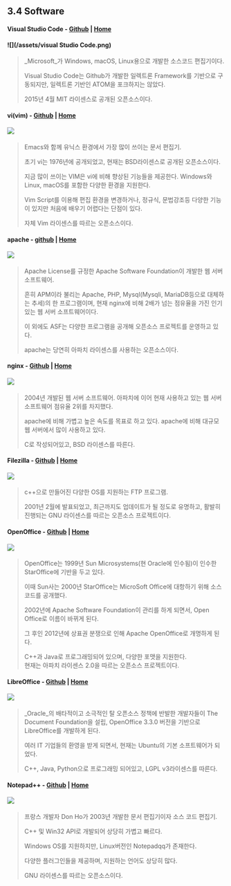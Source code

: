 ## 3.4 Software

#### **Visual Studio Code** - [Github](https://github.com/Microsoft/vscode) \| [Home](https://code.visualstudio.com/)

#### ![](/assets/visual Studio Code.png)

> _Microsoft_가 Windows, macOS, Linux용으로 개발한 소스코드 편집기이다.
>
> Visual Studio Code는 Github가 개발한 일렉트론 Framework를 기반으로 구동되지만, 일렉트론 기반인 ATOM을 포크하지는 않았다.
>
> 2015년 4월 MIT 라이센스로 공개된 오픈소스이다.

#### **vi\(vim\)** - [Github](https://github.com/vim) \| [Home](https://www.vim.org/)

#### ![](/assets/Vim.png)

> Emacs와 함께 유닉스 환경에서 가장 많이 쓰이는 문서 편집기.
>
> 초기 vi는 1976년에 공개되었고, 현재는 BSD라이센스로 공개된 오픈소스이다.
>
> 지금 많이 쓰이는 VIM은 vi에 비해 향상된 기능들을 제공한다. Windows와 Linux, macOS를 포함한 다양한 환경을 지원한다.
>
> Vim Script를 이용해 편집 환경을 변경하거나, 정규식, 문법강조등 다양한 기능이 있지만 처음에 배우기 어렵다는 단점이 있다.
>
> 자체 Vim 라이센스를 따르는 오픈소스이다.

#### **apache** - [github](https://github.com/apache) \| [Home](https://www.apache.org/)

#### ![](/assets/Apache.jpeg)

> Apache License를 규정한 Apache Software Foundation이 개발한 웹 서버 소프트웨어.
>
> 흔히 APM이라 불리는 Apache, PHP, Mysql\(Mysqli, MariaDB등으로 대체하는 추세\)의 한 프로그램이며, 현재 nginx에 비해 2배가 넘는 점유율을 가진 인기있는 웹 서버 소프트웨어이다.
>
> 이 외에도 ASF는 다양한 프로그램을 공개해 오픈소스 프로젝트를 운영하고 있다.
>
> apache는 당연히 아파치 라이센스를 사용하는 오픈소스이다.

#### **nginx** - [Github](https://github.com/nginx/nginx) \| [Home](https://www.nginx.com/)

#### ![](/assets/nginx.png)

> 2004년 개발된 웹 서버 소프트웨어. 아파치에 이어 현재 사용하고 있는 웹 서버 소프트웨어 점유율 2위를 차지했다.
>
> apache에 비해 가볍고 높은 속도를 목표로 하고 있다. apache에 비해 대규모 웹 서버에서 많이 사용하고 있다.
>
> C로 작성되어있고, BSD 라이센스를 따른다.

#### **Filezilla** - [Github](https://github.com/basvodde/filezilla) \| [Home](https://filezilla-project.org/)

#### ![](/assets/filezilla-logo-610x325.jpg)

> c++으로 만들어진 다양한 OS를 지원하는 FTP 프로그램.
>
> 2001년 2월에 발표되었고, 최근까지도 업데이트가 될 정도로 유명하고, 활발히 진행되는 GNU 라이센스를 따르는 오픈소스 프로젝트이다.

#### **OpenOffice** - [Github](https://github.com/apache/openoffice) \| [Home](https://www.openoffice.org/ko/)

#### ![](/assets/2173C74257CEA58121.png)

> OpenOffice는 1999년 Sun Microsystems\(현 Oracle에 인수됨\)이 인수한 StarOffice에 기반을 두고 있다.
>
> 이때 Sun사는 2000년 StarOffice는 MicroSoft Office에 대항하기 위해 소스코드를 공개했다.
>
> 2002년에 Apache Software Foundation이 관리를 하게 되면서, Open Office로 이름이 바뀌게 된다.
>
> 그 후인 2012년에 상표권 분쟁으로 인해 Apache OpenOffice로 개명하게 된다.
>
> C++과 Java로 프로그래밍되어 있으며, 다양한 포맷을 지원한다.  
> 현재는 아파치 라이센스 2.0을 따르는 오픈소스 프로젝트이다.

#### **LibreOffice** - [Github](https://github.com/LibreOffice) \| [Home](https://ko.libreoffice.org/)

#### ![](/assets/libreofficelogo-580x358.jpg)

> _Oracle_의 배타적이고 소극적인 탈 오픈소스 정책에 반발한 개발자들이 The Document Foundation을 설립, OpenOffice 3.3.0 버전을 기반으로 LibreOffice를 개발하게 된다.
>
> 여러 IT 기업들의 환영을 받게 되면서, 현재는 Ubuntu의 기본 소프트웨어가 되었다.
>
> C++, Java, Python으로 프로그래밍 되어있고, LGPL v3라이센스를 따른다.

#### **Notepad++** - [Github](https://github.com/notepad-plus-plus/notepad-plus-plus) \| [Home](https://notepad-plus-plus.org/download/v7.5.8.html)

#### ![](/assets/How-to-Encrypt-Text-Files-Using-Notepad-.jpg)

> 프랑스 개발자 Don Ho가 2003년 개발한 문서 편집기이자 소스 코드 편집기.
>
> C++ 및 Win32 API로 개발되어 상당히 가볍고 빠르다.
>
> Windows OS를 지원하지만, Linux버전인 Notepadqq가 존재한다.
>
> 다양한 플러그인들을 제공하며, 지원하는 언어도 상당히 많다.
>
> GNU 라이센스를 따르는 오픈소스이다.



